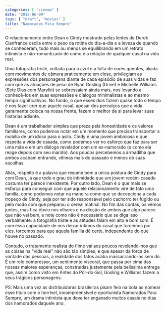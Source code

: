 ```yaml
---
categories: [ "cinema" ]
date: "2012-06-09"
tags: [ "draft", "movies" ]
title: "Namorados Para Sempre"
---
```

O relacionamento entre Dean e Cindy mostrado pelas lentes de Derek
Cianfrance oscila entre o peso da rotina do dia-a-dia e a leveza de quando
se conheceram, tudo mais ou menos se equilibrando em um retrato intimista
e não-romantizado de como é a relação de qualquer casal na vida real.

Uma fotografia triste, voltada para o azul e a falta de cores quentes,
aliada com movimentos de câmera praticamente em close, privilegiam
as expressões dos personagens diante de cada episódio de suas vidas
e faz com que as atuações de peso de Ryan Gosling (Drive) e Michelle
Williams (Sete Dias com Marylin) se sobressaiam ainda mais, nos levando
a conhecê-los em suas expressões e diálogos minimalistas e ao mesmo
tempo significativos. No fundo, o que esses dois fazem quase todo o
tempo é nos fazer crer que aquele casal, apesar dos percalços que a
vida geralmente coloca na nossa frente, fazem o melhor de si para levar
suas histórias adiante.

Dean é um trabalhador simples que preza pela honestidade e os valores
familiares, como podemos notar em um momento que precisa transportar a
mobília de um idoso para o asilo. Cindy é uma jovem ambiciosa e que
respeita a vida de casada, como podemos ver no esforço que faz para
ser uma mãe e em um diálogo revelador com um ex-namorado (e como ela
reage depois com seu marido). Aos poucos percebemos a armadilha que
ambos acabam entrando, vítimas mais do passado e menos de suas escolhas.

Aliás, respeito é a palavra que resume bem a única postura de
Cindy para com Dean, já que todo o grau de intimidade que um jovem
recém-casado costuma ter parece inexistente. Por outro lado, Dean é o
que mais se esforça para conseguir com que aquele relacionamento vire de
fato uma família, como podemos notar na maneira como que se decepciona
a cada tropeço de Cindy, seja por ter sido responsável pelo cachorro
ter fugido ou pelo modo com que preparou o cereal matinal. No fim das
contas, os vemos juntos, mas fica óbvio nos olhares e na dicção de
ambos que algo parece que não vai bem, e note como não é necessário
que se diga isso verbalmente: a fotografia triste e as atitudes falam em
alto e bom som. É com essa capacidade de nos deixar íntimos do casal
que torcemos por eles, torcemos para que aquela família dê certo,
independente do que houve no passado.

Contudo, o tratamento realista do filme vai aos poucos revelando-nos que
as coisas na "vida real" não são tão simples, e que apesar da força
de vontade das pessoas, a realidade dos fatos acaba massacrando-as sem
dó. É um rolo compressor, um sentimento visceral, que passa por cima
das nossas maiores esperanças, construídas justamente pela belíssima
entrega que, assim como visto em Antes do Pôr-do-Sol, Gosling e Williams
fazem a seus trágicos personagens.

PS: Mais uma vez as distribuidoras brasileiras pisam feio na bola ao
nomear esse título com o horrível, incompreensível e oportunista
Namorados Para Sempre, um drama intimista que deve ter enganado muitos
casais no dias dos namorados daquele ano.

